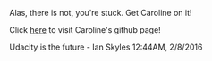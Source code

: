 Alas, there is not, you're stuck. Get Caroline on it!

Click [here](https://github.com/cbuckey-uda) to visit Caroline's github page!

Udacity is the future - Ian Skyles 12:44AM, 2/8/2016